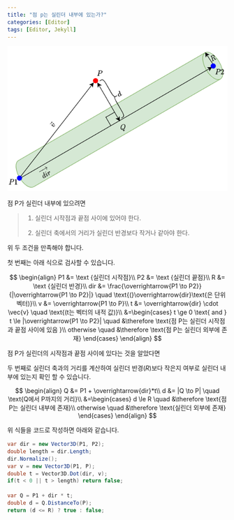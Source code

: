 ```yaml
---
title: "점 p는 실린더 내부에 있는가?"
categories: [Editor]
tags: [Editor, Jekyll]
---
```


![Image](/assets/images/2022-12-25-14-33-42-image.png)

점 P가 실린더 내부에 있으려면

> 1. 실린더 시작점과 끝점 사이에 있어야 한다.
> 
> 2. 실린더 축에서의 거리가 실린더 반경보다 작거나 같아야 한다.

위 두 조건을 만족해야 합니다.

첫 번째는 아래 식으로 검사할 수 있습니다.

$$
\begin{align}
P1 &= \text {실린더 시작점}\\
P2 &= \text {실린더 끝점}\\
R &= \text {실린더 반경}\\
dir &= \frac{\overrightarrow{P1 \to P2}}{|\overrightarrow{P1 \to P2}|} 
\quad \text{(}\overrightarrow{dir}\text{은 단위 벡터)}\\
v &= \overrightarrow{P1 \to P}\\
t &= \overrightarrow{dir} \cdot \vec{v} \quad \text{(t는 벡터의 내적 값)}\\
&=\begin{cases} t \ge 0 \text{ and } t \le |\overrightarrow{P1 \to P2}| 
\quad &\therefore \text{점 P는 실린더 시작점과 끝점 사이에 있음 }\\
otherwise \quad &\therefore \text{점 P는 실린더 외부에 존재}
\end{cases}
\end{align}
$$

점 P가 실린더의 시작점과 끝점 사이에 있다는 것을 알았다면

두 번째로 실린더 축과의 거리를 계산하여 실린더 반경($R$)보다 작은지 여부로 실린더 내부에 있는지 확인 할 수 있습니다.

$$
\begin{align}
Q &= P1 + \overrightarrow{dir}*t\\
d &= |Q \to P| \quad \text{Q에서 P까지의 거리}\\
&=\begin{cases} d \le R \quad &\therefore \text{점 P는 실린더 내부에 존재}\\
otherwise \quad &\therefore \text{실린더 외부에 존재}
\end{cases}
\end{align}
$$

위 식들을 코드로 작성하면 아래와 같습니다.

```csharp
var dir = new Vector3D(P1, P2);
double length = dir.Length;
dir.Normalize();
var v = new Vector3D(P1, P);
double t = Vector3D.Dot(dir, v);
if(t < 0 || t > length) return false;

var Q = P1 + dir * t;
double d = Q.DistanceTo(P);
return (d <= R) ? true : false;
```
